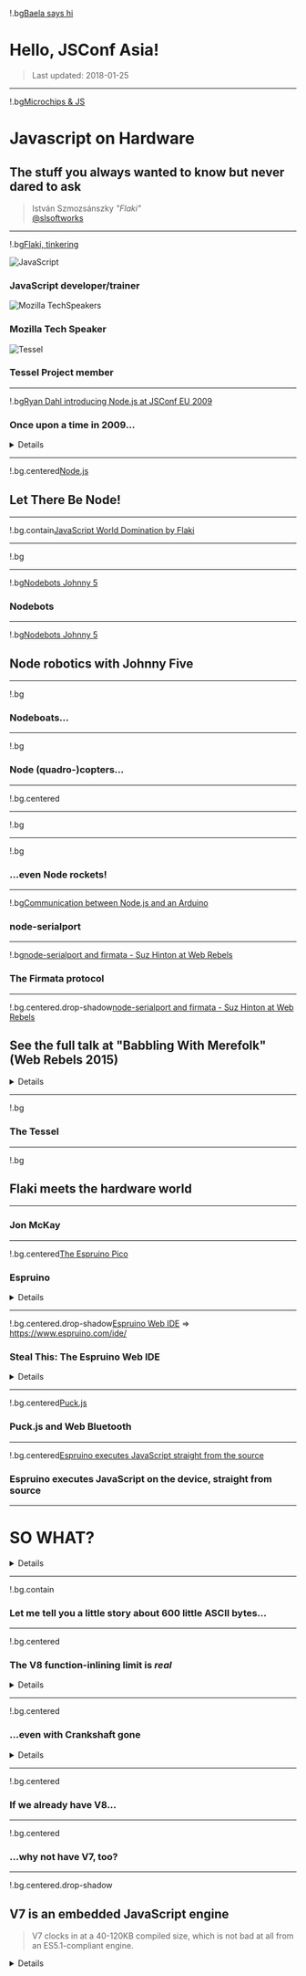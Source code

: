 [](#opening)
!.bg[Baela says hi](/pic/baela-hwsw.jpg)


# Hello, JSConf Asia!

> Last updated: 2018-01-25

---
[](#title)
!.bg[Microchips & JS](http://www.bab.se/~babse/wp-content/uploads/2013/11/h62.jpg)


# Javascript on Hardware
## The stuff you always wanted to know but never dared to ask


> István Szmozsánszky _"Flaki"_  
> [@slsoftworks](https://twitter.com/slsoftworks)

---
[](#whoami)
!.bg[Flaki, tinkering](/pic/tinker.jpg)


<div id=tinker>
  <img alt="JavaScript" src="/pic/js.png">
  <h3>JavaScript developer/trainer</h3>

  <img alt="Mozilla TechSpeakers" src="/pic/ts.png">
  <h3>Mozilla Tech Speaker</h3>

  <img alt="Tessel" src="/pic/tessel.png">
  <h3>Tessel Project member</h3>
</div>

---
!.bg[Ryan Dahl introducing Node.js at JSConf EU 2009](../img/ryandahl.png)

### Once upon a time in 2009...

<details>
Pictured: Ryan Dahl at JSConf EU 2009 when he announced version 0.1.17 of Node.js
</details>

---
[](#nodejs)
!.bg.centered[Node.js](../img/nodejs-logo.svg)

## Let There Be Node!

---
!.bg.contain[JavaScript World Domination by Flaki](../img/jsdomination.jpg)


---
!.bg[](../img/nodebots.png)

---
!.bg[Nodebots Johnny 5](../img/nodebots1.png)

### Nodebots

---
!.bg[Nodebots Johnny 5](../img/nodebots-j5.jpg)

## Node robotics with Johnny Five


---
!.bg[](../img/nodeboats.png)

### Nodeboats...

---
!.bg[](../img/nodecopter.jpg)

### Node (quadro-)copters...

---
!.bg.centered[](../img/jsconf-2014.png)

---
!.bg[](../img/noderockets.gif)

---
!.bg[](../img/noderockets1.jpg)

### ...even Node rockets!


---
!.bg[Communication between Node.js and an Arduino](../img/node-serialport.png)

### node-serialport

---
!.bg[node-serialport and firmata - Suz Hinton at Web Rebels](../img/suz-babbling-with-merfolk.png)

### The Firmata protocol

---
[](#.white-background)
!.bg.centered.drop-shadow[node-serialport and firmata - Suz Hinton at Web Rebels](../img/noopkat-web-rebels.png)

## See the full talk at "Babbling With Merefolk" (Web Rebels 2015)

<details>
Suz's whole talk from Web Rebels 2015  is one of the most accessible & fun intro talks to working with Arduinos and besides explaining a bunch of core concepts incredibly well it comes loaded with a great bunch of fun & entertaining hand-drawn characters - Pin Kitty & their friends I still regularly cite to people when explaining hardware concepts. You will find a link to the talk listed at the end of this slide deck.
</details>


---
!.bg[](../img/tessel.png)

### The Tessel

---
!.bg[](../img/flaki-tessel-at-budapest-js.jpg)
## Flaki meets the hardware world

---
### Jon McKay

---
[](#.white-background)
!.bg.centered[The Espruino Pico](../img/espruino.jpg)

### Espruino

<details>
Standards support used to be bad but improved a lot and now it's "good enough". Espruino has been ported to several other devices since, one of the most well-known is the ESP 8266 which is a wifi-enabled microcontroller board!
</details>

---
[](#.white-background)
!.bg.centered.drop-shadow[Espruino Web IDE](../img/espruino-web-ide.png) => https://www.espruino.com/ide/

### Steal This: The Espruino Web IDE

<div id="mmoore"></div>

<details>
Gordon din't just go "I want to create this thing". He wanted people to use it, to make it as accessible, easy-to-use and ubiquitous as possible. There's a documentary by Michael Moore, "Where to invade next", in which he travels around the world and "annexes" great ideas in other nations (free education, avoidance of using guns by the police, etc.) by planting the US flag - caring and catering for your users is an idea definitely worth stealing.
</details>

---
[](#.white-background)
!.bg.centered[Puck.js](../img/espruino-puck-js.jpg)

### Puck.js and Web Bluetooth

---
[](#.white-background)
!.bg.centered[Espruino executes JavaScript straight from the source](../img/espruino-source-exec.png)

### Espruino executes JavaScript on the device, straight from source


---
[](#so-what.big)
# SO WHAT?

<details>
Okay this is funny/quirky/silly, but why should a web developer care about any of this?
</details>

---
[](#.white-background)
!.bg.contain[](../img/v8-inlining.png)

### Let me tell you a little story about 600 little ASCII bytes...

---
[](#.white-background)
!.bg.centered[](../img/bmeurer-turbofan-inlining.png)

### The V8 function-inlining limit is _real_

<details>
This behavior is not unique to microcontrollers. It happens all the time, computers are complex contraptions.
</details>

---
[](#.white-background)
!.bg.centered[](../img/bmeurer-turbofan-inlining2.png)

### ...even with Crankshaft gone

<details>
I'm not saying everyone should micro-optimize, or that everyone should know how a JS engine works. I'm just saying there are real, actual benefits of knowing (and expecting) these things that can come handy in everyday work just as much as during casual hobby hardware-hacking.
</details>


---
[](#.white-background)
!.bg.centered[](../img/v8-logo.png)

### If we already have V8...

---
[](#.white-background)
!.bg.centered[](../img/v7-logo.png)

### ...why not have V7, too?

---
[](#.white-background)
!.bg.centered.drop-shadow[](../img/what-is-v7.png)

## V7 is an embedded JavaScript engine

> V7 clocks in at a 40-120KB compiled size, which is not bad at all from an ES5.1-compliant engine.

<details>
From te bunch of ex-Googlers at an irish company, we probably shouldn't be of this rather impressive achievement. But it *still* wasn't enough...

---
[](#.white-background)
!.bg.centered.drop-shadow[V7 is deprecated in favor of mjs](../img/v7-deprecated.png)

## ...well, it _was_

---
[](#.white-background)
!.bg[We need to go smaller](../img/smaller.jpg)

---
[](#.white-background)
!.bg.centered[mjs, part of Cesanta Mongoose OS](../img/mongoose-os.png)

### Enter: mjs

<details>
This is not the same as "mujs", which is an *another* embeddable JS-engine.
</details>

---
[](#.white-background)
!.bg.centered[mjs restrictions](../img/mjs-restrictions.png)

### mjs is a JavaScript-subset-engine

> This makes mJS fit into ~25k of flash space & less than 1k of RAM—but of course this comes at a price.

<details>
But even at this price, it may be "good enough", that is what mJS aims to be. Not perfect but ideal for *some*, very specific usecases that happen to come up when one is trying to get such a tiny device to work.
</details>

---
[](#.white-background)
!.bg.centered[Samsung OSG](../img/samsung-tc39.png)

### A rather large company also tried this, on the highest levels

---
[](#.white-background)
!.bg.centered[Samsung OSG](../img/samsung-osg.png)

<details>
Samsung engineers attended a TC39 (the comitee responsible for JavaScript's standardization) meeting in early 2014 to advocate for a standardization of a "JavaScript-subset", that would be more suitable to be run on microcontrollers. Samsung was met with general skepticims about building an ES-compliant JS engine (even with restrictions) in the multiple-kilobytes-range.
</details>

---
[](#.white-background)
!.bg.centered.drop-shadow[](../img/samsung-js-onmicrocontrollers-summary.jpg)

### Embedded explorations

<details>
Of course the negativity of TC-39 didn't stop Samsung from trying and the same year they have started research, exploring the possibilities of adopting such an embeddedded JS engine. Stripping the open source JavaScript Core engine from the superfluous bits turned out to be too much of a hassle, compared to using something that was built with embeddability in mind (e.g. the Duktape engine). Despite (or maybe because of) the findings of this research, Samsung ended up starting development on their very own JS engine...
</details>

---
[](#.white-background)
!.bg.centered[](../img/jerryscript.png)

### JerryScript

> JerryScript can run on devices with less than 64 KB RAM and <200 KB of flash, it is fully ES5.1-compliant & heavily optimized.

<details>
It took Samsung a year to complete the initial version of JerryScript, which they subsequently open-sourced and released to the public. It took about another year for the codebase to stabilize, but today it's one of the best (and most widely adopted) embedded JS engines besides Espruino (especially with companies building their own embedded products, such as...)
</details>

---
[](#.white-background)
!.bg.centered[](../img/microbit.png)

### Preparing yout for a digital age with the BBC Micro:bit

---
[](#.white-background)
!.bg.centered.drop-shadow[The Micro:bit MakeCode visual editor](../img/microbit-makecode.png) => https://makecode.microbit.org/#

### The MakeCode Editor on the Microbit

---

Jsconf2015/Pebble/Fitbit

---

Clouduboy

---

Demo (Compile, Flash, Fitbit)

---
[](#keepplaying)
!.bg[](../img/play.gif)

# Thanks a bunch!

#### [talk.flak.is/play/jsconf-asia](http://talk.flak.is/play/jsconf-asia/)

<div class="message">Keep playing!</div>

---

### Reading list:
- [JavaScript World Domination by Flaki](https://medium.com/@slsoftworks/javascript-world-domination-af9ca2ee5070)
- [Node.js on embedded devices? Why? By Jon Mckay](https://opbeat.com/community/posts/the-eternal-struggle-node-js-in-embedded-devices-by-jon-mckay/)
- [The Firmata protocol](https://github.com/firmata/protocol#readme)
- [Suz Hinton (noopkat) at Web Rebels, on firmata & using an Arduino with Node.js](https://vimeo.com/129003513)
- [Espruino executes code from source (and other performance considerations)](https://www.espruino.com/Performance)
- [Samsung exploring JS on microcontrollers](http://www.slideshare.net/seoyounghwang77/js-onmicrocontrollers)
- [Samsung's IoT pitch at the April 2014 TC39 meeting](http://tc39.github.io/tc39-notes/2014-04_apr-8.html#presentation-by-samsung-representatives)
- [Samsung's TC39 presentation](https://esdiscuss.org/notes/2014-04/ecma-tc39-talk-samsung.pdf)
- [It's JavaScript on the freakin' watch!](https://developer.pebble.com/blog/2016/08/15/introducing-rockyjs-watchfaces/)
- [Heiko Behrens on Rocky.js/Pebble.js](https://gist.github.com/HBehrens/1a91b97e1e98a6a09c5f)
- [Heiko announces Pebble.js at JSConf 2015](https://www.youtube.com/watch?v=2TslKh1tdm4)
- [Julien Crouzet's article about function inlining in node.js/v8 Turbofan](https://top.fse.guru/nodejs-a-quick-optimization-advice-7353b820c92e)
- [Joe McCann - Tuning Node (dotJS 2014)](https://www.youtube.com/watch?v=FXyM1yrtloc)


```css
.main {
  color: hotpink;
}

p > img:first-child:last-child {
  max-height: calc(.7 * var(--slideh));
  /*! left: 50vw; */
  /*! margin-left: -50%; */
  display: block;
  position: relative;
}

blockquote a,
ul a,
ol a,
p a {
  font-family: Consolas, monospace;
  font-weight: bold;
  font-size: 80%;
  line-height: 80%;
  text-decoration: none;
  padding: .25em;
  color: #777;
}

blockquote ul, blockquote ol,
blockquote p {
  margin: 0 .5rem;
}
blockquote ul, blockquote ol {
  padding-left: 1rem;
}

.box,
h1, h2, h3 {
  display: block;

  color: hotpink;
  background: linear-gradient(to bottom, rgba(255,255,255,1) 10%, rgba(255,255,255,0.85)) transparent;
  text-shadow: 0 .03em #555;

  padding: .5rem 1rem;
  margin: 1rem;

}

h1, h2, h3 {
	font-family: 'Oswald', sans-serif;
	font-weight: 600;

	text-align: center;
	text-transform: uppercase;
}

/* title h3 */
section > h3 {
  display: inline-block;

  left: 50vw;
  transform: translateX(-50%);
  margin-left: 0;
  min-width: 33%;
}

section>blockquote, section>ul, section>ol {
  font-family: 'Open Sans Condensed', sans-serif;
  font-weight: 300;

  position: absolute;
  top: unset;
  bottom: 0;
  right: 0;
  color: white;

  min-width: 40%;
  background: rgba(0,0,0,.85);
  padding: .6em;
  margin: 1em;
}


.white-background {
  background: white;
}

.big h1,
.big h2 {
	background: none;
	display: flex;
	justify-content: center;
	align-items: center;
	width: 100%;
	height: 100%;
}
.big h1 {
  font-size: 6rem;
}
.big h2 {
  font-size: 4rem;
}


#title h1 {
  font-size: 3rem;
  margin-left: auto;
  margin-right: auto;
}

#title h2 {
  font-size: 1.1rem;
}


#tinker {
  position: absolute;
  bottom: 0;
  margin: 1rem;

  display: flex;
  flex-wrap: wrap;
}

#tinker > * {
  margin: 0 0 1vw 0;
}

#tinker img {
  width: 3rem;
  height: 3rem;
  margin-left: 25vw;
}
#tinker h3 {
  margin-left: 1em;
  margin-right: 6em;
}

#tinker img[src="/pic/ts.png"] {
  border-radius: 10px;
  box-shadow: 3px 3px 5px rgba(0, 0, 0, 0.33);
  width: 2.8rem;
  height: 2.8rem;
  padding-left: .1rem;
}


#nodejs {
  background-image: url(../img/jsconfeu-2009.png);
  background-repeat: no-repeat;
  background-position: bottom right;
}


#mmoore {
	background: url(../img/steal-this-idea.jpg);
	width: 16vw;
	height: 12vw;
	background-size: contain;
	background-repeat: no-repeat;
	transform: rotate(28deg);
	position: absolute;
	top: 1vh;
	left: 75vw;
	mix-blend-mode: multiply;
}


#keepplaying h4 {
  text-align: center;
  padding: 2em 0;
}
#keepplaying h4>a {
  text-decoration: none;
  color: white;
  font-family: 'Share Tech Mono', monospace;
  font-size: 2rem;
  border: .1em solid hotpink;
  padding: .2em .5em .1em;
  border-radius: .5em;
}

#keepplaying picture {
  display: flex;
  justify-content: center;
  align-items: flex-end;
}
#keepplaying picture>img {
  object-fit: contain;
  width: 50vh;
  height: auto;
  margin-bottom: 6vh;
  border-radius: 1rem;
}

#keepplaying div.message {
  font-family: 'Caveat';
  font-size: 3rem;
  color: hotpink;
  text-align: center;
  top: 78vh;
  position: absolute;
  text-shadow: 1px 1px black,1px -2px black, -3px 2px black, 3px 4px black, 4px 5px black;
  text-indent: -.5ch;
  width: 100%;
}
```

```js
console.log('Slides locked & loaded!')
```
